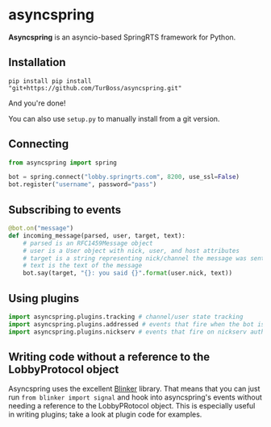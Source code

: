 # asyncspring 

**Asyncspring** is an asyncio-based SpringRTS framework for Python.

## Installation

```
pip install pip install "git+https://github.com/TurBoss/asyncspring.git"
```

And you're done!

You can also use `setup.py` to manually install from a git version.

## Connecting

```python
from asyncspring import spring

bot = spring.connect("lobby.springrts.com", 8200, use_ssl=False)
bot.register("username", password="pass")
```

## Subscribing to events

```python
@bot.on("message")
def incoming_message(parsed, user, target, text):
    # parsed is an RFC1459Message object
    # user is a User object with nick, user, and host attributes
    # target is a string representing nick/channel the message was sent to
    # text is the text of the message
    bot.say(target, "{}: you said {}".format(user.nick, text))
```

## Using plugins

```python
import asyncspring.plugins.tracking # channel/user state tracking
import asyncspring.plugins.addressed # events that fire when the bot is addressed
import asyncspring.plugins.nickserv # events that fire on nickserv authentication responses
```

## Writing code without a reference to the LobbyProtocol object

Asyncspring uses the excellent [Blinker](https://pythonhosted.org/blinker/) library.
That means that you can just run `from blinker import signal` and hook into
asyncspring's events without needing a reference to the LobbyPRotocol object. This is
especially useful in writing plugins; take a look at plugin code for examples.
